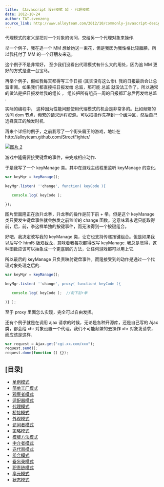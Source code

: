 ```yaml
---
title: 【Javascript 设计模式 5】- 代理模式
date: 2012-10-24
author: TAT.svenzeng
source_link: http://www.alloyteam.com/2012/10/commonly-javascript-design-patterns-proxy-mode/
---
```


<!-- {% raw %} - for jekyll -->

代理模式的定义是把对一个对象的访问，交给另一个代理对象来操作.

举一个例子，我在追一个 MM 想给她送一束花，但是我因为我性格比较腼腆，所以我托付了 MM 的一个好朋友来送。

这个例子不是非常好， 至少我们没看出代理模式有什么大的用处，因为追 MM 更好的方式是送一台宝马。  

再举个例子，假如我每天都得写工作日报 (其实没有这么惨). 我的日报最后会让总监审阅。如果我们都直接把日报发给 总监，那可能 总监 就没法工作了。所以通常的做法是把日报发给我的组长 ， 组长把所有组员一周的日报都汇总后再发给总监 .

实际的编程中， 这种因为性能问题使用代理模式的机会是非常多的。比如频繁的访问 dom 节点，频繁的请求远程资源。可以把操作先存到一个缓冲区，然后自己选择真正的触发时机.

再来个详细的例子，之前我写了一个街头霸王的游戏，地址在 <http://alloyteam.github.com/StreetFighter/>

[![](http://www.alloyteam.com/wp-content/uploads/2012/10/图片2.jpg "图片 2")](http://www.alloyteam.com/wp-content/uploads/2012/10/图片2.jpg)

游戏中隆需要接受键盘的事件，来完成相应动作.

于是我写了一个 keyManage 类。其中在游戏主线程里监听 keyManage 的变化.

```javascript
var keyMgr = keyManage();
 
keyMgr.listen( ''change', function( keyCode ){
 
   console.log( keyCode );
 
});
```

图片里面隆正在放升龙拳，升龙拳的操作是前下前 + 拳。但是这个 keyManage 类只要发生键盘事件就会触发之前监听的 change 函数。这意味着永远只能取得前，后，前，拳这样单独的按键事件，而无法得到一个按键组合。

好吧，我决定改写我的 keyManage 类，让它也支持传递按键组合。但是如果我以后写个 html5 版双截龙，意味着我每次都得改写 keyManage. 我总是觉得，这种函数应该可以抽象成一个更底层的方法，让任何游戏都可以用上它.

所以最后的 keyManage 只负责映射键盘事件。而隆接受到的动作是通过一个代理对象处理之后的.

```javascript
var keyMgr = keyManage();
 
keyMgr.listen( ''change', proxy( function( keyCode ){
 
   console.log( keyCode );  //前下前+拳
 
)} );
```

至于 proxy 里面怎么实现，完全可以自由发挥。

还有个例子就是在调用 ajax 请求的时候，无论是各种开源库，还是自己写的 Ajax 类，都会给 xhr 对象设置一个代理。我们不可能频繁的去操作 xhr 对象发请求，而应该是这样.

```javascript
var request = Ajax.get("cgi.xx.com/xxx");
request.send();
request.done(function () {});
```

## \[目录]

-   [单例模式](http://www.alloyteam.com/2012/10/common-javascript-design-patterns/ "单例模式")
-   [简单工厂模式](http://www.alloyteam.com/2012/10/commonly-javascript-design-patterns-simple-factory-pattern/ "简单工厂模式")
-   [观察者模式](http://www.alloyteam.com/2012/10/commonly-javascript-design-pattern-observer-mode/ "观察者模式")
-   [适配器模式](http://www.alloyteam.com/2012/10/commonly-javascript-design-patterns-adapter-mode/ "适配器模式")
-   [代理模式](http://www.alloyteam.com/2012/10/commonly-javascript-design-patterns-proxy-mode/ "代理模式")
-   [桥接模式](http://www.alloyteam.com/2012/10/commonly-javascript-design-mode-bridge-mode/ "桥接模式")
-   [外观模式](http://www.alloyteam.com/2012/10/commonly-javascript-design-patterns-appearance-mode/ "外观模式")
-   [访问者模式](http://www.alloyteam.com/2012/10/commonly-javascript-design-patterns-the-visitor-pattern/ "访问者模式")
-   [策略模式](http://www.alloyteam.com/2012/10/commonly-javascript-design-patterns-strategy-mode/ "策略模式")
-   [模版方法模式](http://www.alloyteam.com/2012/10/commonly-javascript-design-patterns-template-method-pattern/ "模版方法模式")
-   [中介者模式](http://www.alloyteam.com/2012/10/javascript-design-pattern-intermediary-model/ "中介者模式")
-   [迭代器模式](http://www.alloyteam.com/2012/10/commonly-javascript-design-patterns-iterator-mode/ "迭代器模式")
-   [组合模式](http://www.alloyteam.com/2012/10/commonly-javascript-design-patterns-combined-mode/ "组合模式")
-   [备忘录模式](http://www.alloyteam.com/2012/10/commonly-javascript-design-patterns-memorandum-mode/ "备忘录模式")
-   [职责链模式](http://www.alloyteam.com/2012/10/commonly-javascript-design-patterns-duty-chain/ "职责链模式")
-   [享元模式](http://www.alloyteam.com/2012/10/commonly-javascript-design-patterns-flyweight/ "享元模式")
-   [状态模式](http://www.alloyteam.com/2012/10/commonly-javascript-design-patterns-state-mode/ "状态模式")


<!-- {% endraw %} - for jekyll -->